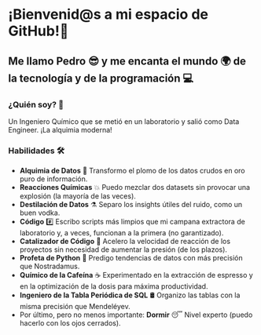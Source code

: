 # ¡Bienvenid@s a mi espacio de GitHub!🤗
## Me llamo Pedro 😎 y me encanta el mundo 🌍 de la tecnología y de la programación 💻

### ¿Quién soy? 🙋
Un Ingeniero Químico que se metió en un laboratorio y salió como Data Engineer. ¡La alquimia moderna!

### Habilidades 🛠️
- **Alquimia de Datos** 🧪 Transformo el plomo de los datos crudos en oro puro de información.
- **Reacciones Químicas** 💥 Puedo mezclar dos datasets sin provocar una explosión (la mayoría de las veces).
- **Destilación de Datos** ⚗️ Separo los insights útiles del ruido, como un buen vodka.
- **Código** #️⃣ Escribo scripts más limpios que mi campana extractora de laboratorio y, a veces, funcionan a la primera (no garantizado).
- **Catalizador de Código** 🚀 Acelero la velocidad de reacción de los proyectos sin necesidad de aumentar la presión (de los plazos).
- **Profeta de Python** 🐍 Predigo tendencias de datos con más precisión que Nostradamus.
- **Químico de la Cafeína** ☕ Experimentado en la extracción de espresso y en la optimización de la dosis para máxima productividad.
- **Ingeniero de la Tabla Periódica de SQL** 🛢️ Organizo las tablas con la misma precisión que Mendeléyev.
- Por último, pero no menos importante: **Dormir** 😴 Nivel experto (puedo hacerlo con los ojos cerrados).

<!--
**pnavgar2805/pnavgar2805** is a ✨ _special_ ✨ repository because its `README.md` (this file) appears on your GitHub profile.

Here are some ideas to get you started:

- 🔭 I’m currently working on ...
- 🌱 I’m currently learning ...
- 👯 I’m looking to collaborate on ...
- 🤔 I’m looking for help with ...
- 💬 Ask me about ...
- 📫 How to reach me: ...
- 😄 Pronouns: ...
- ⚡ Fun fact: ...
-->
